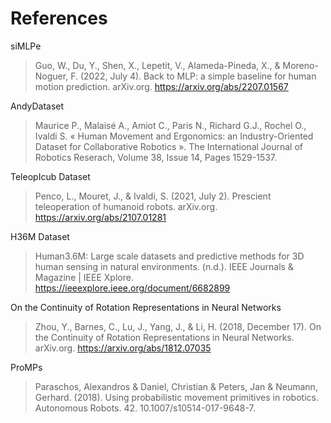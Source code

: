 # References
siMLPe  
> Guo, W., Du, Y., Shen, X., Lepetit, V., Alameda-Pineda, X., & Moreno-Noguer, F. (2022, July 4). Back to MLP: a simple baseline for human motion prediction. arXiv.org. https://arxiv.org/abs/2207.01567

AndyDataset  
> Maurice P., Malaisé A., Amiot C., Paris N., Richard G.J., Rochel O., Ivaldi S. « Human Movement and Ergonomics: an Industry-Oriented Dataset for Collaborative Robotics ». The International Journal of Robotics Reserach, Volume 38, Issue 14, Pages 1529-1537.


TeleopIcub Dataset  
> Penco, L., Mouret, J., & Ivaldi, S. (2021, July 2). Prescient teleoperation of humanoid robots. arXiv.org. https://arxiv.org/abs/2107.01281


H36M Dataset  
> Human3.6M: Large scale datasets and predictive methods for 3D human sensing in natural environments. (n.d.). IEEE Journals & Magazine | IEEE Xplore. https://ieeexplore.ieee.org/document/6682899


On the Continuity of Rotation Representations in Neural Networks  
> Zhou, Y., Barnes, C., Lu, J., Yang, J., & Li, H. (2018, December 17). On the Continuity of Rotation Representations in Neural Networks. arXiv.org. https://arxiv.org/abs/1812.07035

ProMPs  
> Paraschos, Alexandros & Daniel, Christian & Peters, Jan & Neumann, Gerhard. (2018). Using probabilistic movement primitives in robotics. Autonomous Robots. 42. 10.1007/s10514-017-9648-7. 